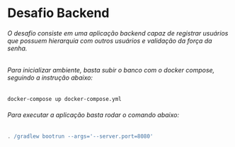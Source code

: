 # Desafio Backend

###### O desafio consiste em uma aplicação backend capaz de registrar usuários que possuem hierarquia com outros usuários e validação da força da senha.

###### Para inicializar ambiente, basta subir o banco com o docker compose, seguindo a instrução abaixo:

```dockerfile
docker-compose up docker-compose.yml
```

###### Para executar a aplicação basta rodar o comando abaixo:
```groovy
. /gradlew bootrun --args='--server.port=8080'
```


